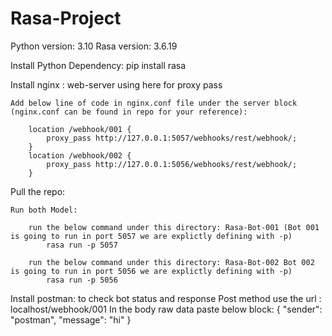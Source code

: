 # Rasa-Project

Python version: 3.10
Rasa version: 3.6.19

Install Python Dependency:
	pip install rasa

Install nginx : web-server using here for proxy pass

	Add below line of code in nginx.conf file under the server block (nginx.conf can be found in repo for your reference):
	
		location /webhook/001 {
			proxy_pass http://127.0.0.1:5057/webhooks/rest/webhook/;
		}
		location /webhook/002 {
			proxy_pass http://127.0.0.1:5056/webhooks/rest/webhook/;
		}

Pull the repo:
	
	Run both Model:
	
		run the below command under this directory: Rasa-Bot-001 (Bot 001 is going to run in port 5057 we are explictly defining with -p)
			rasa run -p 5057
			
		run the below command under this directory: Rasa-Bot-002 Bot 002 is going to run in port 5056 we are explictly defining with -p)
			rasa run -p 5056
		
Install postman: to check bot status and response
	Post method use the url : localhost/webhook/001
	In the body raw data paste below block:
		{
			"sender": "postman",
			"message": "hi"
		}
	

